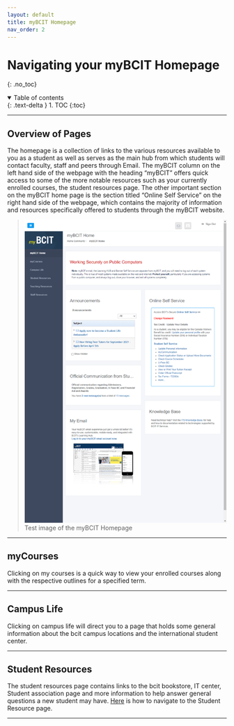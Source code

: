 ```yaml
---
layout: default
title: myBCIT Homepage
nav_order: 2
---
```


# Navigating your myBCIT Homepage
{: .no_toc}

<details open markdown="block">
  <summary>
    Table of contents
  </summary>
  {: .text-delta }
1. TOC
{:toc}
</details>

---

## Overview of Pages

The homepage is a collection of links to the various resources available to you as a student as well as serves as the main hub from which students will contact faculty, staff and peers through Email. The myBCIT column on the left hand side of the webpage with the heading “myBCIT” offers quick access to some of the more notable resources such as your currently enrolled courses, the student resources page. The other important section on the myBCIT home page is the section titled “Online Self Service” on the right hand side of the webpage, which contains the majority of information and resources specifically offered to students through the myBCIT website.



>![Screen shot of myBCIT Homepage](https://github.com/Kid-W/Will-Test-Docs/blob/gh-pages/docs/images/my_bcit_homepage/1_my_bcit_homepage.png?raw=true "Image of the myBCIT Homepage")
>Test image of the myBCIT Homepage

---

## myCourses

Clicking on my courses is a quick way to view your enrolled courses along with the respective outlines for a specified term.

---

## Campus Life

Clicking on campus life will direct you to a page that holds some general information about the bcit campus locations and the international student center.

---

## Student Resources

The student resources page contains links to the bcit bookstore, IT center, Student association page and more information to help answer general questions a new student may have. [Here]( ttps://github.com/Kid-W/Will-Test-Docs/blob/gh-pages/docs/student_resources.md) is how to navigate to the Student Resource page.

---


